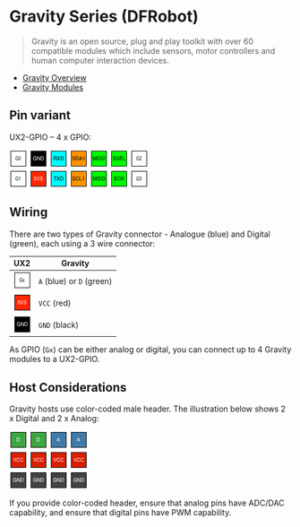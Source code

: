 # Gravity Series (DFRobot)

> Gravity is an open source, plug and play toolkit with over 60 compatible modules which include sensors, motor controllers and human computer interaction devices.

* [Gravity Overview](https://www.dfrobot.com/gravity)
* [Gravity Modules](https://www.dfrobot.com/category-36.html)

## Pin variant

UX2-GPIO – 4 x GPIO:

![UX2-GPIO](../../img/ux2-gpio.png)

## Wiring

There are two types of Gravity connector - Analogue (blue) and Digital (green), each using a 3 wire connector:

| UX2                       | Gravity                   |
| ------------------------- | ------------------------- |
| ![Gx](../../pin/g.png)    | `A` (blue) or `D` (green) |
| ![3V3](../../pin/3v3.png) | `VCC` (red)               |
| ![GND](../../pin/gnd.png) | `GND` (black)             |

As GPIO (`Gx`) can be either analog or digital, you can connect up to 4 Gravity modules to a UX2-GPIO.

## Host Considerations

Gravity hosts use color-coded male header. The illustration below shows 2 x Digital and 2 x Analog:

![Gravity](./gravity.png)

If you provide color-coded header, ensure that analog pins have ADC/DAC capability, and ensure that digital pins have PWM capability.
